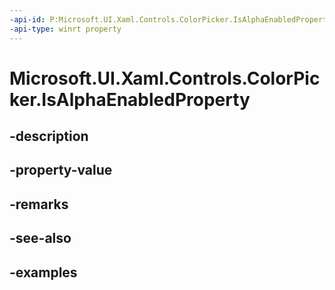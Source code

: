 ```yaml
---
-api-id: P:Microsoft.UI.Xaml.Controls.ColorPicker.IsAlphaEnabledProperty
-api-type: winrt property
---
```


<!-- Property syntax.
public DependencyProperty IsAlphaEnabledProperty { get; }
-->

# Microsoft.UI.Xaml.Controls.ColorPicker.IsAlphaEnabledProperty

## -description

## -property-value

## -remarks

## -see-also

## -examples

